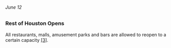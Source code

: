 ###### June 12

### Rest of Houston Opens

All restaurants, malls, amusement parks and bars are allowed to reopen to a certain capacity [[3]](https://www.khou.com/article/news/health/coronavirus/timeline-what-led-up-to-pause-in-texas-reopening-plan-surge-in-covid-19-cases/285-598205d0-9b31-4b39-a3ec-a0c32bb7a14f). 